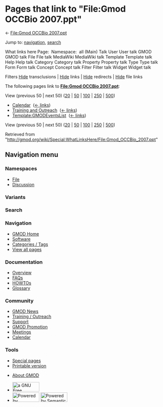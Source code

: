 <div id="mw-page-base" class="noprint">

</div>

<div id="mw-head-base" class="noprint">

</div>

<div id="content" class="mw-body" role="main">

<span id="top"></span>

<div id="mw-js-message" style="display:none;">

</div>



# <span dir="auto">Pages that link to "File:Gmod OCCBio 2007.ppt"</span>

<div id="bodyContent">

<div id="contentSub">

← [File:Gmod OCCBio
2007.ppt](/wiki/File:Gmod_OCCBio_2007.ppt "File:Gmod OCCBio 2007.ppt")

</div>

<div id="jump-to-nav" class="mw-jump">

Jump to: [navigation](#mw-navigation), [search](#p-search)

</div>

<div id="mw-content-text">

What links here Page:  Namespace:  all (Main) Talk User User talk GMOD
GMOD talk File File talk MediaWiki MediaWiki talk Template Template talk
Help Help talk Category Category talk Property Property talk Type Type
talk Form Form talk Concept Concept talk Filter Filter talk Widget
Widget talk

Filters
[Hide](/mediawiki/index.php?title=Special:WhatLinksHere/File:Gmod_OCCBio_2007.ppt&hidetrans=1 "Special:WhatLinksHere/File:Gmod OCCBio 2007.ppt")
transclusions \|
[Hide](/mediawiki/index.php?title=Special:WhatLinksHere/File:Gmod_OCCBio_2007.ppt&hidelinks=1 "Special:WhatLinksHere/File:Gmod OCCBio 2007.ppt")
links \|
[Hide](/mediawiki/index.php?title=Special:WhatLinksHere/File:Gmod_OCCBio_2007.ppt&hideredirs=1 "Special:WhatLinksHere/File:Gmod OCCBio 2007.ppt")
redirects \|
[Hide](/mediawiki/index.php?title=Special:WhatLinksHere/File:Gmod_OCCBio_2007.ppt&hideimages=1 "Special:WhatLinksHere/File:Gmod OCCBio 2007.ppt")
file links

The following pages link to **[File:Gmod OCCBio
2007.ppt](/wiki/File:Gmod_OCCBio_2007.ppt "File:Gmod OCCBio 2007.ppt")**:

View (previous 50 \| next 50)
([20](/mediawiki/index.php?title=Special:WhatLinksHere/File:Gmod_OCCBio_2007.ppt&limit=20 "Special:WhatLinksHere/File:Gmod OCCBio 2007.ppt")
\|
[50](/mediawiki/index.php?title=Special:WhatLinksHere/File:Gmod_OCCBio_2007.ppt&limit=50 "Special:WhatLinksHere/File:Gmod OCCBio 2007.ppt")
\|
[100](/mediawiki/index.php?title=Special:WhatLinksHere/File:Gmod_OCCBio_2007.ppt&limit=100 "Special:WhatLinksHere/File:Gmod OCCBio 2007.ppt")
\|
[250](/mediawiki/index.php?title=Special:WhatLinksHere/File:Gmod_OCCBio_2007.ppt&limit=250 "Special:WhatLinksHere/File:Gmod OCCBio 2007.ppt")
\|
[500](/mediawiki/index.php?title=Special:WhatLinksHere/File:Gmod_OCCBio_2007.ppt&limit=500 "Special:WhatLinksHere/File:Gmod OCCBio 2007.ppt"))

- [Calendar](/wiki/Calendar "Calendar") ‎
  <span class="mw-whatlinkshere-tools">([←
  links](/mediawiki/index.php?title=Special:WhatLinksHere&target=Calendar "Special:WhatLinksHere"))</span>
- [Training and
  Outreach](/wiki/Training_and_Outreach "Training and Outreach") ‎
  <span class="mw-whatlinkshere-tools">([←
  links](/mediawiki/index.php?title=Special:WhatLinksHere&target=Training+and+Outreach "Special:WhatLinksHere"))</span>
- [Template:GMODEventsList](/wiki/Template:GMODEventsList "Template:GMODEventsList")
  ‎ <span class="mw-whatlinkshere-tools">([←
  links](/mediawiki/index.php?title=Special:WhatLinksHere&target=Template%3AGMODEventsList "Special:WhatLinksHere"))</span>

View (previous 50 \| next 50)
([20](/mediawiki/index.php?title=Special:WhatLinksHere/File:Gmod_OCCBio_2007.ppt&limit=20 "Special:WhatLinksHere/File:Gmod OCCBio 2007.ppt")
\|
[50](/mediawiki/index.php?title=Special:WhatLinksHere/File:Gmod_OCCBio_2007.ppt&limit=50 "Special:WhatLinksHere/File:Gmod OCCBio 2007.ppt")
\|
[100](/mediawiki/index.php?title=Special:WhatLinksHere/File:Gmod_OCCBio_2007.ppt&limit=100 "Special:WhatLinksHere/File:Gmod OCCBio 2007.ppt")
\|
[250](/mediawiki/index.php?title=Special:WhatLinksHere/File:Gmod_OCCBio_2007.ppt&limit=250 "Special:WhatLinksHere/File:Gmod OCCBio 2007.ppt")
\|
[500](/mediawiki/index.php?title=Special:WhatLinksHere/File:Gmod_OCCBio_2007.ppt&limit=500 "Special:WhatLinksHere/File:Gmod OCCBio 2007.ppt"))

</div>

<div class="printfooter">

Retrieved from
"<http://gmod.org/wiki/Special:WhatLinksHere/File:Gmod_OCCBio_2007.ppt>"

</div>

<div id="catlinks" class="catlinks catlinks-allhidden">

</div>

<div class="visualClear">

</div>

</div>

</div>

<div id="mw-navigation">

## Navigation menu

<div id="mw-head">



<div id="left-navigation">

<div id="p-namespaces" class="vectorTabs" role="navigation"
aria-labelledby="p-namespaces-label">

### Namespaces

- <span id="ca-nstab-image"><a href="/wiki/File:Gmod_OCCBio_2007.ppt" accesskey="c"
  title="View the file page [c]">File</a></span>
- <span id="ca-talk"><a
  href="/mediawiki/index.php?title=File_talk:Gmod_OCCBio_2007.ppt&amp;action=edit&amp;redlink=1"
  accesskey="t"
  title="Discussion about the content page [t]">Discussion</a></span>

</div>

<div id="p-variants" class="vectorMenu emptyPortlet" role="navigation"
aria-labelledby="p-variants-label">

### 

### Variants[](#)

<div class="menu">

</div>

</div>

</div>

<div id="right-navigation">





</div>

<div id="p-search" role="search">

### Search

<div id="simpleSearch">

</div>

</div>

</div>

</div>

<div id="mw-panel">

<div id="p-logo" role="banner">

<a href="/wiki/Main_Page"
style="background-image: url(http://gmod.org/images/GMOD-cogs.png);"
title="Visit the main page"></a>

</div>

<div id="p-Navigation" class="portal" role="navigation"
aria-labelledby="p-Navigation-label">

### Navigation

<div class="body">

- <span id="n-GMOD-Home">[GMOD Home](/wiki/Main_Page)</span>
- <span id="n-Software">[Software](/wiki/GMOD_Components)</span>
- <span id="n-Categories-.2F-Tags">[Categories /
  Tags](/wiki/Categories)</span>
- <span id="n-View-all-pages">[View all
  pages](/wiki/Special:AllPages)</span>

</div>

</div>

<div id="p-Documentation" class="portal" role="navigation"
aria-labelledby="p-Documentation-label">

### Documentation

<div class="body">

- <span id="n-Overview">[Overview](/wiki/Overview)</span>
- <span id="n-FAQs">[FAQs](/wiki/Category:FAQ)</span>
- <span id="n-HOWTOs">[HOWTOs](/wiki/Category:HOWTO)</span>
- <span id="n-Glossary">[Glossary](/wiki/Glossary)</span>

</div>

</div>

<div id="p-Community" class="portal" role="navigation"
aria-labelledby="p-Community-label">

### Community

<div class="body">

- <span id="n-GMOD-News">[GMOD News](/wiki/GMOD_News)</span>
- <span id="n-Training-.2F-Outreach">[Training /
  Outreach](/wiki/Training_and_Outreach)</span>
- <span id="n-Support">[Support](/wiki/Support)</span>
- <span id="n-GMOD-Promotion">[GMOD
  Promotion](/wiki/GMOD_Promotion)</span>
- <span id="n-Meetings">[Meetings](/wiki/Meetings)</span>
- <span id="n-Calendar">[Calendar](/wiki/Calendar)</span>

</div>

</div>

<div id="p-tb" class="portal" role="navigation"
aria-labelledby="p-tb-label">

### Tools

<div class="body">

- <span id="t-specialpages"><a href="/wiki/Special:SpecialPages" accesskey="q"
  title="A list of all special pages [q]">Special pages</a></span>
- <span id="t-print"><a
  href="/mediawiki/index.php?title=Special:WhatLinksHere/File:Gmod_OCCBio_2007.ppt&amp;printable=yes"
  rel="alternate" accesskey="p"
  title="Printable version of this page [p]">Printable version</a></span>

</div>

</div>

</div>

</div>

<div id="footer" role="contentinfo">

- <span id="footer-places-about">[About
  GMOD](/wiki/GMOD:About "GMOD:About")</span>

<!-- -->

- <span id="footer-copyrightico">[<img src="http://www.gnu.org/graphics/gfdl-logo-small.png" width="88"
  height="31" alt="a GNU Free Documentation License" />](http://www.gnu.org/licenses/fdl-1.3.html)</span>
- <span id="footer-poweredbyico">[<img src="/mediawiki/skins/common/images/poweredby_mediawiki_88x31.png"
  width="88" height="31" alt="Powered by MediaWiki" />](//www.mediawiki.org/)
  [<img
  src="/mediawiki/extensions/SemanticMediaWiki/includes/../resources/images/smw_button.png"
  width="88" height="31" alt="Powered by Semantic MediaWiki" />](https://www.semantic-mediawiki.org/wiki/Semantic_MediaWiki)</span>

<div style="clear:both">

</div>

</div>
